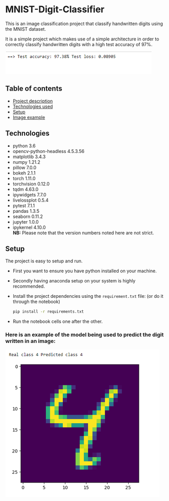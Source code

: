 # MNIST-Digit-Classifier
This is an image classification project that classify handwritten digits using the MNIST dataset. 
  
It is a simple project which makes use of a simple architecture in order to correctly classify handwritten digits with a high test accuracy of 97%.

![accuracy score](./images/accuracy.png)

## Table of contents
* [Project description](#MNIST-Digit-Classifier)
* [Technologies used](#technologies)
* [Setup](#setup)
* [Image example](#Here_is_an_example_of_the_model_being_used_to_predict_the_digit_written_in_an_image:)


## Technologies
* python 3.6
* opencv-python-headless 4.5.3.56
* matplotlib 3.4.3
* numpy 1.21.2
* pillow 7.0.0
* bokeh 2.1.1
* torch 1.11.0
* torchvision 0.12.0
* tqdm 4.63.0
* ipywidgets 7.7.0
* livelossplot 0.5.4
* pytest 7.1.1
* pandas 1.3.5
* seaborn 0.11.2
* jupyter 1.0.0
* ipykernel 4.10.0  
**NB:** Please note that the version numbers noted here are not strict.

## Setup
The project is easy to setup and run.
- First you want to ensure you have python installed on your machine.
- Secondly having anaconda setup on your system is highly recommended.
- Install the project dependencies using the `requirement.txt` file: (or do it through the notebook)
  
  ```bash
  pip install -r requirements.txt
  ```
- Run the notebook cells one after the other.

### Here is an example of the model being used to predict the digit written in an image:
![test](./images/test.png)
  
